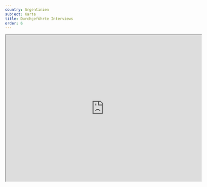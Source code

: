```yaml
---
country: Argentinien
subject: Karte
title: Durchgeführte Interviews
order: 6
---
```

<div class="map-wrap gray">
    <div class="map">
        <iframe src="https://www.google.com/maps/d/embed?mid=1BmIgYOoe7OoADe_u9nCLTLwQjoxIHCTw" width="640" height="480"></iframe>
    </div>
</div>
